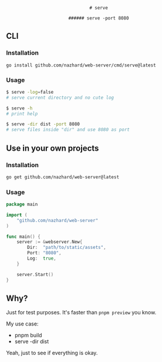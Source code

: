 <div align=center>

    # serve
    
    ###### serve -port 8080

</div>

## CLI

### Installation

```
go install github.com/nazhard/web-server/cmd/serve@latest
```

### Usage

```sh
$ serve -log=false
# serve current directory and no cute log

$ serve -h
# print help

$ serve -dir dist -port 8080
# serve files inside "dir" and use 8080 as port
```

## Use in your own projects

### Installation

```sh
go get github.com/nazhard/web-server@latest
```

### Usage

```go
package main

import (
    "github.com/nazhard/web-server"
)

func main() {
    server := &webserver.New{
        Dir:  "path/to/static/assets",
        Port: "8080",
        Log:  true,
    }

    server.Start()
}
```

## Why?

Just for test purposes.
It's faster than `pnpm preview` you know.

My use case:
- pnpm build
- serve -dir dist

Yeah, just to see if everything is okay.
